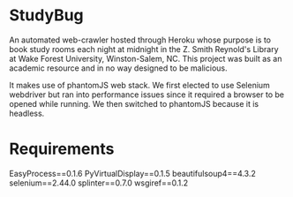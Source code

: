 StudyBug
========

An automated web-crawler hosted through Heroku whose purpose is to book study rooms each night at midnight in the Z. Smith Reynold's Library at Wake Forest University, Winston-Salem, NC. This project was built as an academic resource and in no way designed to be malicious. 

It makes use of phantomJS web stack. We first elected to use Selenium webdriver but ran into performance issues since it required a browser to be opened while running. We then switched to phantomJS because it is headless.

Requirements
========

EasyProcess==0.1.6
PyVirtualDisplay==0.1.5
beautifulsoup4==4.3.2
selenium==2.44.0
splinter==0.7.0
wsgiref==0.1.2

